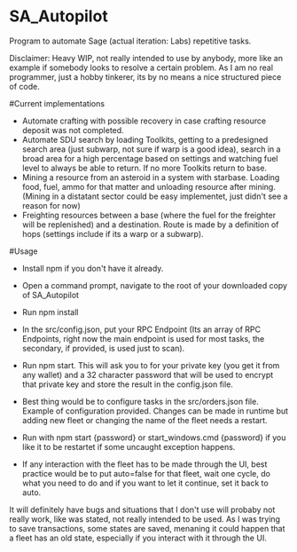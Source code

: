 # SA_Autopilot
Program to automate Sage (actual iteration: Labs) repetitive tasks.

Disclaimer: Heavy WIP, not really intended to use by anybody, more like an example if somebody looks to resolve a certain problem. As I am no real programmer, just a hobby tinkerer, its by no means a nice structured piece of code.

#Current implementations
 - Automate crafting with possible recovery in case crafting resource deposit was not completed.
 - Automate SDU search by loading Toolkits, getting to a predesigned search area (just subwarp, not sure if warp is a good idea), search in a broad area for a high percentage based on settings and watching fuel level to always be able to return.
   If no more Toolkits return to base.
 - Mining a resource from an asteroid in a system with starbase. Loading food, fuel, ammo for that matter and unloading resource after mining. (Mining in a distatant sector could be easy implementet, just didn't see a reason for now)
 - Freighting resources between a base (where the fuel for the freighter will be replenished) and a destination. Route is made by a definition of hops (settings include if its a warp or a subwarp).

#Usage
 - Install npm if you don't have it already.
 - Open a command prompt, navigate to the root of your downloaded copy of SA_Autopilot
 - Run npm install
 - In the src/config.json, put your RPC Endpoint (Its an array of RPC Endpoints, right now the main endpoint is used for most tasks, the secondary, if provided, is used just to scan).
 - Run npm start. This will ask you to for your private key (you get it from any wallet) and a 32 character password that will be used to encrypt that private key and store the result in the config.json file.
 - Best thing would be to configure tasks in the src/orders.json file. Example of configuration provided. Changes can be made in runtime but adding new fleet or changing the name of the fleet needs a restart.
 - Run with npm start {password} or start_windows.cmd {password} if you like it to be restartet if some uncaught exception happens.

 - If any interaction with the fleet has to be made through the UI, best practice would be to put auto=false for that fleet, wait one cycle, do what you need to do and if you want to let it continue, set it back to auto.


It will definitely have bugs and situations that I don't use will probaby not really work, like was stated, not really intended to be used.
As I was trying to save transactions, some states are saved, menaning it could happen that a fleet has an old state, especially if you interact with it through the UI.
